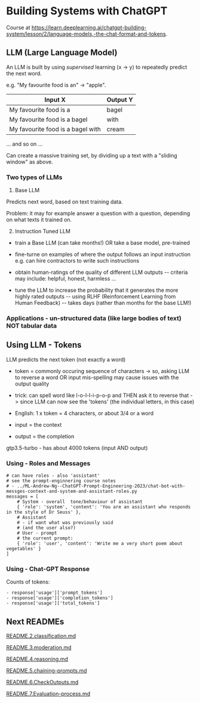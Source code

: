 # Building Systems with ChatGPT

Course at https://learn.deeplearning.ai/chatgpt-building-system/lesson/2/language-models,-the-chat-format-and-tokens.

## LLM (Large Language Model)

An LLM is built by using _supervised_ learning (x -> y) to repeatedly predict the next word.

e.g. "My favourite food is an" -> "apple".

| Input X                           | Output Y |
| --------------------------------- | -------- |
| My favourite food is a            | bagel    |
| My favourite food is a bagel      | with     |
| My favourite food is a bagel with | cream    |

... and so on ...

Can create a massive training set, by dividing up a text with a "sliding window" as above.

### Two types of LLMs

1. Base LLM

Predicts next word, based on text training data.

Problem: it may for example answer a question with a question, depending on what texts it trained on.

2. Instruction Tuned LLM

- train a Base LLM (can take months!)
OR take a base model, pre-trained

- fine-turne on examples of where the output follows an input instruction
e.g. can hire contractors to write such instructions

- obtain human-ratings of the quality of different LLM outputs
-- criteria may include: helpful, honest, harmless ...
- tune the LLM to increase the probability that it generates the more highly rated outputs
-- using RLHF (Reinforcement Learning from Human Feedback)
-- takes days (rather than months for the base LLM!)

### Applications - un-structured data (like large bodies of text) NOT tabular data

## Using LLM - Tokens

LLM predicts the next token (not exactly a word)
- token = commonly occuring sequence of characters
-> so, asking  LLM to reverse a word OR input mis-spelling may cause issues with the output quality

- trick: can spell word like l-o-l-l-i-p-o-p and THEN ask it to reverse that -> since LLM can now see the 'tokens' (the individual letters, in this case)

- English: 1 x token = 4 characters, or about 3/4 or a word

- input = the context
- output = the completion

gtp3.5-turbo - has about 4000 tokens (input AND output)

### Using - Roles and Messages

```
# can have roles - also 'assistant'
# see the prompt-enginnering course notes
# - ../ML-Andrew-Ng--ChatGPT-Prompt-Engineering-2023/chat-bot-with-messges-context-and-system-and-assistant-roles.py
messages = [
    # System - overall  tone/behaviour of assistant
    { 'role': 'system', 'content': 'You are an assistant who responds in the style of Dr Seuss' },
    # Assistant
    # - if want what was previously said
    # (and the user also?)
    # User - prompt
    # the current prompt:
    { 'role': 'user', 'content': 'Write me a very short poem about vegetables' }
]
```

### Using - Chat-GPT Response

Counts of tokens:

```
- response['usage']['prompt_tokens']
- response['usage']['completion_tokens']
- response['usage']['total_tokens']
```

## Next READMEs

[README.2.classification.md](README.2.classification.md)

[README.3.moderation.md](README.3.moderation.md)

[README.4.reasoning.md](README.4.reasoning.md)

[README.5.chaining-prompts.md](README.5.chaining-prompts.md)

[README.6.CheckOutputs.md](README.6.CheckOutputs.md)

[README.7.Evaluation-process.md](README.7.Evaluation-process.md)
